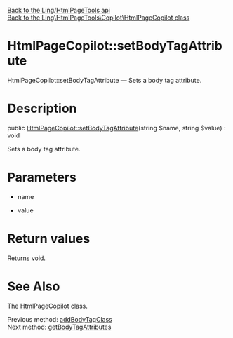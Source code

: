 [Back to the Ling/HtmlPageTools api](https://github.com/lingtalfi/HtmlPageTools/blob/master/doc/api/Ling/HtmlPageTools.md)<br>
[Back to the Ling\HtmlPageTools\Copilot\HtmlPageCopilot class](https://github.com/lingtalfi/HtmlPageTools/blob/master/doc/api/Ling/HtmlPageTools/Copilot/HtmlPageCopilot.md)


HtmlPageCopilot::setBodyTagAttribute
================



HtmlPageCopilot::setBodyTagAttribute — Sets a body tag attribute.




Description
================


public [HtmlPageCopilot::setBodyTagAttribute](https://github.com/lingtalfi/HtmlPageTools/blob/master/doc/api/Ling/HtmlPageTools/Copilot/HtmlPageCopilot/setBodyTagAttribute.md)(string $name, string $value) : void




Sets a body tag attribute.




Parameters
================


- name

    

- value

    


Return values
================

Returns void.








See Also
================

The [HtmlPageCopilot](https://github.com/lingtalfi/HtmlPageTools/blob/master/doc/api/Ling/HtmlPageTools/Copilot/HtmlPageCopilot.md) class.

Previous method: [addBodyTagClass](https://github.com/lingtalfi/HtmlPageTools/blob/master/doc/api/Ling/HtmlPageTools/Copilot/HtmlPageCopilot/addBodyTagClass.md)<br>Next method: [getBodyTagAttributes](https://github.com/lingtalfi/HtmlPageTools/blob/master/doc/api/Ling/HtmlPageTools/Copilot/HtmlPageCopilot/getBodyTagAttributes.md)<br>

